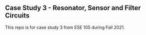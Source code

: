 ## Case Study 3 - Resonator, Sensor and Filter Circuits

This repo is for case study 3 from ESE 105 during Fall 2021. 
